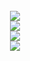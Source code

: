 <link rel="stylesheet" href="https://fonts.googleapis.com/css?family=PT+Sans">

<div align="center">
  <br>
  <a href="https://godmode.social"><img align="center" src="https://readme.godmode.social/??"/></a> <br>
  <img align="center" src="https://github-readme-stats.vercel.app/api?username=godModeD&show_icons=true&theme=github_dark&hide_border=true"/> <br>
  <img align="center" src="https://github-readme-stats.vercel.app/api/top-langs/?username=godmoded&layout=compact&theme=github_dark&hide_border=true"/> <br>
  <img align="center" src="https://github-readme-stats.vercel.app/api/wakatime?username=GodMode&theme=github_dark&hide_border=true"/>
</div>

